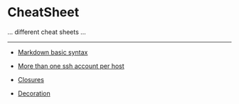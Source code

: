# CheatSheet
... different cheat sheets ...

---

* [Markdown basic syntax](docs/markdown.md)

* [More than one ssh account per host](docs/ssh_key.md)

* [Closures](core_python/closures.py)
* [Decoration](core_python/decoration.py)
